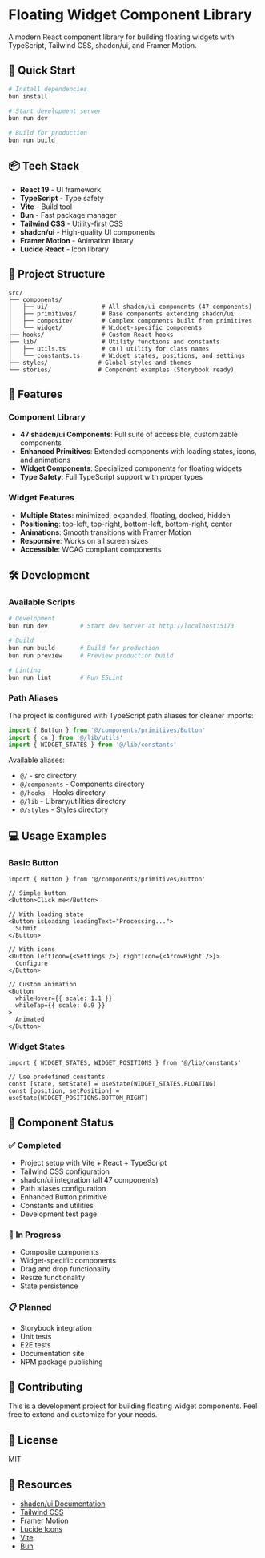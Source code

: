 # Floating Widget Component Library

A modern React component library for building floating widgets with TypeScript, Tailwind CSS, shadcn/ui, and Framer Motion.

## 🚀 Quick Start

```bash
# Install dependencies
bun install

# Start development server
bun run dev

# Build for production
bun run build
```

## 📦 Tech Stack

- **React 19** - UI framework
- **TypeScript** - Type safety
- **Vite** - Build tool
- **Bun** - Fast package manager
- **Tailwind CSS** - Utility-first CSS
- **shadcn/ui** - High-quality UI components
- **Framer Motion** - Animation library
- **Lucide React** - Icon library

## 📁 Project Structure

```
src/
├── components/
│   ├── ui/               # All shadcn/ui components (47 components)
│   ├── primitives/       # Base components extending shadcn/ui
│   ├── composite/        # Complex components built from primitives
│   └── widget/           # Widget-specific components
├── hooks/                # Custom React hooks
├── lib/                  # Utility functions and constants
│   ├── utils.ts          # cn() utility for class names
│   └── constants.ts      # Widget states, positions, and settings
├── styles/              # Global styles and themes
└── stories/             # Component examples (Storybook ready)
```

## 🎨 Features

### Component Library

- **47 shadcn/ui Components**: Full suite of accessible, customizable components
- **Enhanced Primitives**: Extended components with loading states, icons, and animations
- **Widget Components**: Specialized components for floating widgets
- **Type Safety**: Full TypeScript support with proper types

### Widget Features

- **Multiple States**: minimized, expanded, floating, docked, hidden
- **Positioning**: top-left, top-right, bottom-left, bottom-right, center
- **Animations**: Smooth transitions with Framer Motion
- **Responsive**: Works on all screen sizes
- **Accessible**: WCAG compliant components

## 🛠️ Development

### Available Scripts

```bash
# Development
bun run dev         # Start dev server at http://localhost:5173

# Build
bun run build       # Build for production
bun run preview     # Preview production build

# Linting
bun run lint        # Run ESLint
```

### Path Aliases

The project is configured with TypeScript path aliases for cleaner imports:

```typescript
import { Button } from '@/components/primitives/Button'
import { cn } from '@/lib/utils'
import { WIDGET_STATES } from '@/lib/constants'
```

Available aliases:
- `@/` - src directory
- `@/components` - Components directory
- `@/hooks` - Hooks directory
- `@/lib` - Library/utilities directory
- `@/styles` - Styles directory

## 💻 Usage Examples

### Basic Button

```tsx
import { Button } from '@/components/primitives/Button'

// Simple button
<Button>Click me</Button>

// With loading state
<Button isLoading loadingText="Processing...">
  Submit
</Button>

// With icons
<Button leftIcon={<Settings />} rightIcon={<ArrowRight />}>
  Configure
</Button>

// Custom animation
<Button 
  whileHover={{ scale: 1.1 }} 
  whileTap={{ scale: 0.9 }}
>
  Animated
</Button>
```

### Widget States

```tsx
import { WIDGET_STATES, WIDGET_POSITIONS } from '@/lib/constants'

// Use predefined constants
const [state, setState] = useState(WIDGET_STATES.FLOATING)
const [position, setPosition] = useState(WIDGET_POSITIONS.BOTTOM_RIGHT)
```

## 🎯 Component Status

### ✅ Completed
- Project setup with Vite + React + TypeScript
- Tailwind CSS configuration
- shadcn/ui integration (all 47 components)
- Path aliases configuration
- Enhanced Button primitive
- Constants and utilities
- Development test page

### 🚧 In Progress
- Composite components
- Widget-specific components
- Drag and drop functionality
- Resize functionality
- State persistence

### 📋 Planned
- Storybook integration
- Unit tests
- E2E tests
- Documentation site
- NPM package publishing

## 🤝 Contributing

This is a development project for building floating widget components. Feel free to extend and customize for your needs.

## 📄 License

MIT

## 🔗 Resources

- [shadcn/ui Documentation](https://ui.shadcn.com)
- [Tailwind CSS](https://tailwindcss.com)
- [Framer Motion](https://www.framer.com/motion)
- [Lucide Icons](https://lucide.dev)
- [Vite](https://vitejs.dev)
- [Bun](https://bun.sh)